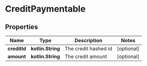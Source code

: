 
# CreditPaymentable

## Properties
Name | Type | Description | Notes
------------ | ------------- | ------------- | -------------
**creditId** | **kotlin.String** | The credit hashed id |  [optional]
**amount** | **kotlin.String** | The credit amount |  [optional]



